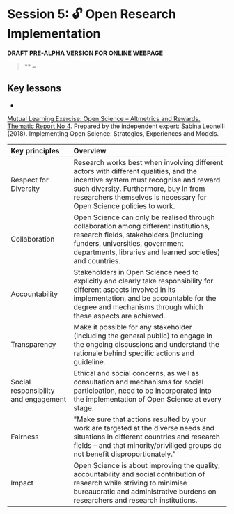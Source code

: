 # Session 5: 🔓 Open Research Implementation

**DRAFT PRE-ALPHA VERSION FOR ONLINE WEBPAGE**

> ** – 

## Key lessons

* 

[Mutual Learning Exercise: Open Science – Altmetrics and Rewards. Thematic Report No 4](https://ec.europa.eu/research-and-innovation/sites/default/files/rio/report/MLE%2520OS_4th%2520thematic%2520report.pdf). 
Prepared by the independent expert: Sabina Leonelli (2018). Implementing Open Science: Strategies, Experiences and Models. 

| Key principles | Overview |
|:---------------|:---------|
| Respect for Diversity | Research works best when involving different actors with different qualities, and the incentive system must recognise and reward such diversity. Furthermore, buy in from researchers themselves is necessary for Open Science policies to work. |
| Collaboration	| Open Science can only be realised through collaboration among different institutions, research fields, stakeholders (including funders, universities, government departments, libraries and learned societies) and countries. |
| Accountability | Stakeholders in Open Science need to explicitly and clearly take responsibility for different aspects involved in its implementation, and be accountable for the degree and mechanisms through which these aspects are achieved. |
| Transparency | Make it possible for any stakeholder (including the general public) to engage in the ongoing discussions and understand the rationale behind specific actions and guideline. |
| Social responsibility and engagement | Ethical and social concerns, as well as consultation and mechanisms for social participation, need to be incorporated into the implementation of Open Science at every stage. |
| Fairness | "Make sure that actions resulted by your work are targeted at the diverse needs and situations in different countries and research fields – and that minority/priviliged groups do not benefit disproportionately." |
| Impact | Open Science is about improving the quality, accountability and social contribution of research while striving to minimise bureaucratic and administrative burdens on researchers and research institutions. |
